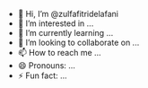 - 👋 Hi, I’m @zulfafitridelafani
- 👀 I’m interested in ...
- 🌱 I’m currently learning ...
- 💞️ I’m looking to collaborate on ...
- 📫 How to reach me ...
- 😄 Pronouns: ...
- ⚡ Fun fact: ...

<!---
zulfafitridelafani/zulfafitridelafani is a ✨ special ✨ repository because its `README.md` (this file) appears on your GitHub profile.
You can click the Preview link to take a look at your changes.
--->
